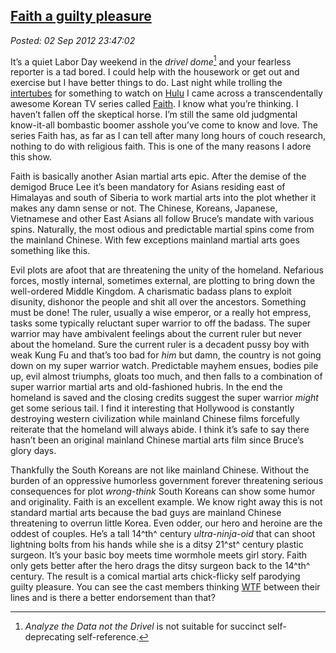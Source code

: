  
[Faith a guilty pleasure](https://bakerjd99.wordpress.com/2012/09/02/faith-a-guilty-pleasure/)
---------------------------------------------------------------------------------------------

*Posted: 02 Sep 2012 23:47:02*

It’s a quiet Labor Day weekend in the *drivel dome*[^4] and your
fearless reporter is a tad bored. I could help with the housework or get
out and exercise but I have better things to do. Last night while
trolling the
[intertubes](https://www.urbandictionary.com/define.php?term=intertubes)
for something to watch on [Hulu](https://www.hulu.com/) I came across a
transcendentally awesome Korean TV series called
[Faith](https://www.hulu.com/search?q=faith). I know what you’re
thinking. I haven’t fallen off the skeptical horse. I’m still the same
old judgmental know-it-all bombastic boomer asshole you’ve come to know
and love. The series Faith has, as far as I can tell after many long
hours of couch research, nothing to do with religious faith. This is one
of the many reasons I adore this show.

Faith is basically another Asian martial arts epic. After the demise of
the demigod Bruce Lee it’s been mandatory for Asians residing east of
Himalayas and south of Siberia to work martial arts into the plot
whether it makes any damn sense or not. The Chinese, Koreans, Japanese,
Vietnamese and other East Asians all follow Bruce’s mandate with various
spins. Naturally, the most odious and predictable martial spins come
from the mainland Chinese. With few exceptions mainland martial arts
goes something like this.

Evil plots are afoot that are threatening the unity of the homeland.
Nefarious forces, mostly internal, sometimes external, are plotting to
bring down the well-ordered Middle Kingdom. A charismatic badass plans
to exploit disunity, dishonor the people and shit all over the
ancestors. Something must be done! The ruler, usually a wise emperor, or
a really hot empress, tasks some typically reluctant super warrior to
off the badass. The super warrior may have ambivalent feelings about the
current ruler but never about the homeland. Sure the current ruler is a
decadent pussy boy with weak Kung Fu and that’s too bad for *him* but
damn, the country is not going down on my super warrior watch.
Predictable mayhem ensues, bodies pile up, evil almost triumphs, gloats
too much, and then falls to a combination of super warrior martial arts
and old-fashioned hubris. In the end the homeland is saved and the
closing credits suggest the super warrior *might* get some serious tail.
I find it interesting that Hollywood is constantly destroying western
civilization while mainland Chinese films forcefully reiterate that the
homeland will always abide. I think it’s safe to say there hasn’t been
an original mainland Chinese martial arts film since Bruce’s glory days.

Thankfully the South Koreans are not like mainland Chinese. Without the
burden of an oppressive humorless government forever threatening serious
consequences for plot *wrong-think* South Koreans can show some humor
and originality. Faith is an excellent example. We know right away this
is not standard martial arts because the bad guys are mainland Chinese
threatening to overrun little Korea. Even odder, our hero and heroine
are the oddest of couples. He’s a tall 14^th^ century *ultra-ninja-oid*
that can shoot lightning bolts from his hands while she is a ditsy
21^st^ century plastic surgeon. It’s your basic boy meets time wormhole
meets girl story. Faith only gets better after the hero drags the ditsy
surgeon back to the 14^th^ century. The result is a comical martial arts
chick-flicky self parodying guilty pleasure. You can see the cast
members thinking
[WTF](https://www.urbandictionary.com/define.php?term=wtf) between their
lines and is there a better endorsement than that?

[^4]: *Analyze the Data not the Drivel* is not suitable for succinct
    self-deprecating self-reference.

